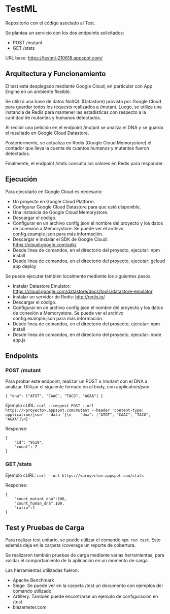 # TestML

Repositorio con el código asociado al Test.

Se plantea un servicio con los dos endpoints solicitados:
* POST /mutant
* GET /stats

URL base: https://testml-210618.appspot.com/

## Arquitectura y Funcionamiento

El test está desplegado mediante Google Cloud, en particular con App Engine en un ambiente flexible.

Se utilizó una base de datos NoSQL (Datastore) provista por Google Cloud para guardar todos los requests realizados a /mutant. Luego, se utiliza una instancia de Redis para mantener las estadísticas con respecto a la cantidad de mutantes y humanos detectados.

Al recibir una petición en el endpoint /mutant se analiza el DNA y se guarda el resultado en Google Cloud Datastore. 

Posteriormente, se actualiza en Redis (Google Cloud Memorystore) el contador que lleva la cuenta de cuantos humanos y mutantes fueron detectados.

Finalmente, el endpoint /stats consulta los valores en Redis para responder.

## Ejecución

Para ejecutarlo en Google Cloud es necesario:

* Un proyecto en Google Cloud Platform.
* Configurar Google Cloud Datastore para que esté disponible.
* Una instancia de Google Cloud Memorystore.
* Descargar el código.
* Configurar en un archivo config.json el nombre del proyecto y los datos de conexión a Memorystore. Se puede ver el archivo config.example.json para más información.
* Descargar e instalar el SDK de Google Cloud: https://cloud.google.com/sdk/
* Desde linea de comandos, en el directorio del proyecto, ejecutar: npm install
* Desde linea de comandos, en el directorio del proyecto, ejecutar: gcloud app deploy

Se puede ejecutar también localmente mediante los siguientes pasos:

* Instalar Datastore Emulator: https://cloud.google.com/datastore/docs/tools/datastore-emulator
* Instalar un servidor de Redis: http://redis.io/
* Descargar el código.
* Configurar en un archivo config.json el nombre del proyecto y los datos de conexión a Memorystore. Se puede ver el archivo config.example.json para más información.
* Desde linea de comandos, en el directorio del proyecto, ejecutar: npm install
* Desde linea de comandos, en el directorio del proyecto, ejecutar: node app.js

## Endpoints

### POST /mutant

Para probar este endpoint, realizar un POST a /mutant con el DNA a analizar. Utilizar el siguiente formato en el body, con application/json.

`{ "dna": ["ATGT", "CAAC", "TACG", "AGAA"] }`

Ejemplo cURL:
`curl --request POST --url https://<proyecto>.appspot.com/mutant --header 'content-type: application/json' --data '{\n    "dna": ["ATGT", "CAAC", "TACG", "AGAA"]\n}'`

Response:
```
{
    "id": "9519",
    "count": 7
}
```

### GET /stats

Ejemplo cURL:
`curl --url https://<proyecto>.appspot.com/stats`

Response:
```
{
    "count_mutant_dna":100,
    "count_human_dna":100,
    "ratio":1
}
```

## Test y Pruebas de Carga

Para realizar test unitario, se puede utilizar el comando `npm run test`. Esto además deja en la carpeta /coverage un reporte de cobertura.

Se realizaron también pruebas de carga mediante varias herramientas, para validar el comportamiento de la aplicación en un momento de carga.

Las herramientas utilizadas fueron:
 * Apache Benchmark
 * Siege. Se puede ver en la carpeta /test un documento con ejemplos del comando utilizado.
 * Artillery. También puede encontrarse un ejemplo de configuración en /test
 * blazemeter.com